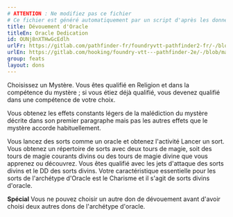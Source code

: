 ```yaml
---
# ATTENTION : Ne modifiez pas ce fichier
# Ce fichier est généré automatiquement par un script d'après les données du module Foundry VTT officiel et de sa traduction
title: Dévouement d'Oracle
titleEn: Oracle Dedication
id: OUNj8nXTHwGcEdlh
urlFr: https://gitlab.com/pathfinder-fr/foundryvtt-pathfinder2-fr/-/blob/master/data/feats/OUNj8nXTHwGcEdlh.htm
urlEn: https://gitlab.com/hooking/foundry-vtt---pathfinder-2e/-/blob/master/packs/data/feats.db/oracle-dedication.json
group: feats
layout: dons
---
```

Choisissez un Mystère. Vous êtes qualifié en Religion et dans la compétence du mystère ; si vous étiez déjà qualifié, vous devenez qualifié dans une compétence de votre choix.

Vous obtenez les effets constants légers de la malédiction du mystère décrite dans son premier paragraphe mais pas les autres effets que le mystère accorde habituellement.

Vous lancez des sorts comme un oracle et obtenez l'activité <a class="entity-link" data-pack="pf2e.actionspf2e" data-id="aBQ8ajvEBByv45yz" draggable="true">Lancer un sort</a>. Vous obtenez un répertoire de sorts avec deux tours de magie, soit des tours de magie courants divins ou des tours de magie divine que vous apprenez ou découvrez. Vous êtes qualifié avec les jets d'attaque des sorts divins et le DD des sorts divins. Votre caractéristique essentielle pour les sorts de l'archétype d'Oracle est le Charisme et il s'agit de sorts divins d'oracle.

**Spécial** Vous ne pouvez choisir un autre don de dévouement avant d'avoir choisi deux autres dons de l'archétype d'oracle.


